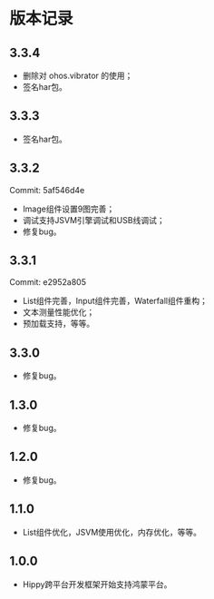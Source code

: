 # 版本记录

## 3.3.4

- 删除对 ohos.vibrator 的使用；
- 签名har包。

## 3.3.3

- 签名har包。

## 3.3.2

Commit: 5af546d4e

- Image组件设置9图完善；
- 调试支持JSVM引擎调试和USB线调试；
- 修复bug。

## 3.3.1

Commit: e2952a805

- List组件完善，Input组件完善，Waterfall组件重构；
- 文本测量性能优化；
- 预加载支持，等等。

## 3.3.0

- 修复bug。

## 1.3.0

- 修复bug。

## 1.2.0

- 修复bug。

## 1.1.0

- List组件优化，JSVM使用优化，内存优化，等等。

## 1.0.0

- Hippy跨平台开发框架开始支持鸿蒙平台。








